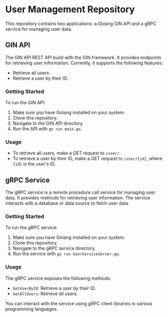 

# User Management Repository

This repository contains two applications: a Golang GIN API and a gRPC service for managing user data.

## GIN API

The GIN API REST API build with the GIN framework. It provides endpoints for retrieving user information. Currently, it supports the following features:

- Retrieve all users.
- Retrieve a user by their ID.

### Getting Started

To run the GIN API:

1. Make sure you have Golang installed on your system.
2. Clone this repository.
3. Navigate to the GIN API directory.
4. Run the API with `go run main.go`.

### Usage

- To retrieve all users, make a GET request to `/user/`.
- To retrieve a user by their ID, make a GET request to `/user/{id}`, where `{id}` is the user's ID.

## gRPC Service

The gRPC service is a remote procedure call service for managing user data. It provides methods for retrieving user information. The service interacts with a database or data source to fetch user data.

### Getting Started

To run the gRPC service:

1. Make sure you have Golang installed on your system.
2. Clone this repository.
3. Navigate to the gRPC service directory.
4. Run the service with `go run UserServiceServer.go`.

### Usage

The gRPC service exposes the following methods:

- `GetUserByID`: Retrieve a user by their ID.
- `GetAllUsers`: Retrieve all users.

You can interact with the service using gRPC client libraries in various programming languages.

